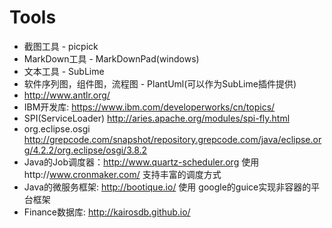 # Tools

+ 截图工具 - picpick
+ MarkDown工具 - MarkDownPad(windows)
+ 文本工具 - SubLime
+ 软件序列图，组件图，流程图 - PlantUml(可以作为SubLime插件提供)
+ http://www.antlr.org/
+ IBM开发库: https://www.ibm.com/developerworks/cn/topics/
+ SPI(ServiceLoader) http://aries.apache.org/modules/spi-fly.html
+ org.eclipse.osgi http://grepcode.com/snapshot/repository.grepcode.com/java/eclipse.org/4.2.2/org.eclipse/osgi/3.8.2
+ Java的Job调度器：http://www.quartz-scheduler.org 使用http://www.cronmaker.com/ 支持丰富的调度方式
+ Java的微服务框架: http://bootique.io/ 使用 google的guice实现非容器的平台框架
+ Finance数据库: http://kairosdb.github.io/

